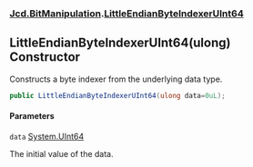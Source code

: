 ### [Jcd.BitManipulation](Jcd.BitManipulation.md 'Jcd.BitManipulation').[LittleEndianByteIndexerUInt64](Jcd.BitManipulation.LittleEndianByteIndexerUInt64.md 'Jcd.BitManipulation.LittleEndianByteIndexerUInt64')

## LittleEndianByteIndexerUInt64(ulong) Constructor

Constructs a byte indexer from the underlying data type.

```csharp
public LittleEndianByteIndexerUInt64(ulong data=0uL);
```

#### Parameters

<a name='Jcd.BitManipulation.LittleEndianByteIndexerUInt64.LittleEndianByteIndexerUInt64(ulong).data'></a>

`data` [System.UInt64](https://docs.microsoft.com/en-us/dotnet/api/System.UInt64 'System.UInt64')

The initial value of the data.